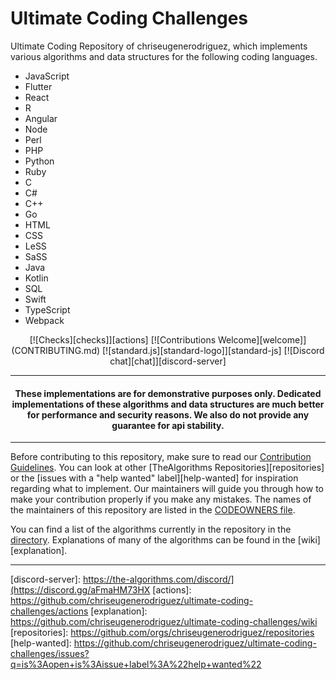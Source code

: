 # Ultimate Coding Challenges

<!-- Front Matter -->
Ultimate Coding Repository of chriseugenerodriguez, which implements various algorithms and data structures for the following coding languages.
<ul>
  <li>JavaScript</li>
  <li>Flutter</li>
  <li>React</li>
  <li>R</li>
  <li>Angular</li>
  <li>Node</li>
  <li>Perl</li>
  <li>PHP</li>
  <li>Python</li>
  <li>Ruby</li>
  <li>C</li>
  <li>C#</li>
  <li>C++</li>
  <li>Go</li>
  <li>HTML</li>
  <li>CSS</li>
  <li>LeSS</li>
  <li>SaSS</li>
  <li>Java</li>
  <li>Kotlin</li>
  <li>SQL</li>
  <li>Swift</li>
  <li>TypeScript</li>
  <li>Webpack</li>
</ul>

<div align="center">
  [![Checks][checks]][actions]
  [![Contributions Welcome][welcome]](CONTRIBUTING.md)
  [![standard.js][standard-logo]][standard-js]
  [![Discord chat][chat]][discord-server]
</div>

---

<!-- Disclaimer -->

<h4 align="center">
  These implementations are for demonstrative purposes only. Dedicated implementations of these algorithms and data
  structures are much better for performance and security reasons. We also do not provide any guarantee for api stability.
</h4>

---

<!-- Body -->

Before contributing to this repository, make sure to read our [Contribution Guidelines](CONTRIBUTING.md). You can look
at other [TheAlgorithms Repositories][repositories] or the [issues with a "help wanted" label][help-wanted] for
inspiration regarding what to implement. Our maintainers will guide you through how to make your contribution properly
if you make any mistakes. The names of the maintainers of this repository are listed in the
[CODEOWNERS file](.github/CODEOWNERS).

You can find a list of the algorithms currently in the repository in the [directory](DIRECTORY.md). Explanations of
many of the algorithms can be found in the [wiki][explanation].

---

<!-- Badge Links -->
[standard-logo]: https://img.shields.io/badge/code%20style-standardjs-%23f3df49
[chat]: https://img.shields.io/discord/808045925556682782.svg?logo=discord&colorB=7289DA
[welcome]: https://img.shields.io/static/v1.svg?label=Contributions&message=Welcome&color=0059b3
[checks]: https://img.shields.io/github/actions/workflow/status/TheAlgorithms/JavaScript/Ci.yml?branch=master&label=checks
[grade]: https://img.shields.io/lgtm/grade/javascript/g/TheAlgorithms/JavaScript.svg?logo=lgtm&logoWidth=18

<!-- External Links -->
[standard-js]: https://standardjs.com/
[discord-server]: https://the-algorithms.com/discord/](https://discord.gg/aFmaHM73HX
[actions]: https://github.com/chriseugenerodriguez/ultimate-coding-challenges/actions
[explanation]: https://github.com/chriseugenerodriguez/ultimate-coding-challenges/wiki
[repositories]: https://github.com/orgs/chriseugenerodriguez/repositories
[help-wanted]: https://github.com/chriseugenerodriguez/ultimate-coding-challenges/issues?q=is%3Aopen+is%3Aissue+label%3A%22help+wanted%22
